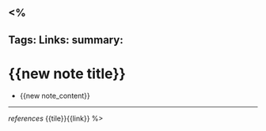 <% 
---
Tags: 
Links: 
summary:    
---
# {{new note title}} 
- {{new note_content}}

***
*references*
{{tile}}{{link}}
%>